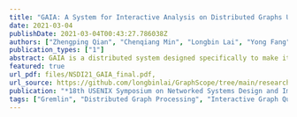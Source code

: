 ```yaml
---
title: "GAIA: A System for Interactive Analysis on Distributed Graphs Using a High-Level Language"
date: 2021-03-04
publishDate: 2021-03-04T00:43:27.786038Z
authors: ["Zhengping Qian", "Chenqiang Min", "Longbin Lai", "Yong Fang", "Gaofeng Li", "Youyang Yao", "Bingqing Lyu", "Zhimin Chen", "Jingren Zhou" ]
publication_types: ["1"]
abstract: GAIA is a distributed system designed specifically to make it easy for a variety of users to interactively analyze big graph data on large clusters at low latency. It adopts a high-level language called Gremlin for graph traversal, and provides automatic parallel execution. In particular, we advocate a powerful new abstraction called Scope that caters to the specific needs in this new computation model to scale graph queries with complex dependencies and runtime dynamics, while at the same time maintaining the simple and concise programming model. GAIA has been deployed in production clusters at Alibaba to support a variety of business-critical scenarios. Extensive evaluations using both benchmarks and real-world applications have validated the effectiveness of the proposed techniques, which enables GAIA to execute complex Gremlin traversal with orders-of-magnitude better performance than existing high-performance engines, and at much larger scales than recent state-of-the-art Gremlin-enabled systems such as JanusGraph.
featured: true
url_pdf: files/NSDI21_GAIA_final.pdf,
url_source: https://github.com/longbinlai/GraphScope/tree/main/research/gaia
publication: "*18th USENIX Symposium on Networked Systems Design and Implementation (to appear)*"
tags: ["Gremlin", "Distributed Graph Processing", "Interactive Graph Query", "Dynamic Scheduling"]
---
```


